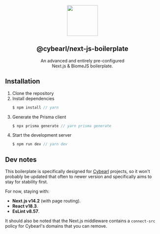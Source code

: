 <p align="center">
  <br />
  <a href="https://nextjs.org/" target="_blank"><img width="100px" src="https://camo.githubusercontent.com/c3635f27439ecdbf20e3cbf969c156f4040f10a0c8c836cf307d916dd8f806d4/68747470733a2f2f6173736574732e76657263656c2e636f6d2f696d6167652f75706c6f61642f76313636323133303535392f6e6578746a732f49636f6e5f6461726b5f6261636b67726f756e642e706e67" /></a>
  <h2 align="center">@cybearl/next-js-boilerplate</h2>
  <p align="center">An advanced and entirely pre-configured<br />Next.js & BiomeJS boilerplate.</p>
</p>

Installation
------------
1. Clone the repository
2. Install dependencies
    ```typescript
    $ npm install // yarn
    ```
3. Generate the Prisma client
    ```typescript
    $ npx prisma generate // yarn prisma generate
    ```
4. Start the development server
    ```typescript
    $ npm run dev // yarn dev
    ```

Dev notes
---------
This boilerplate is specifically designed for [Cybearl](https://github.com/cybearl) projects, so it won't
probably be updated that often to newer version and specifically aims to stay for stability first.

For now, staying with:
- **Next.js v14.2** (with page routing).
- **React v18.3**.
- **EsLint v8.57**.

It should also be noted that the Next.js middleware contains a `connect-src` policy for Cybearl's
domains that you can remove.
